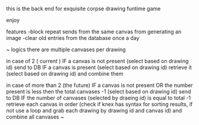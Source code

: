 this is the back end for exquisite corpse drawing funtime game

enjoy
 

 features
 -block repeat sends from the same canvas from generating an image
 -clear old entries from the database once a day
 

~
logics
there are multiple canvases per drawing

in case of 2 ( current )
IF a canvas is not present (select based on drawing id)
	send to DB
IF a canvas is present (select based on drawing id)
	retrieve it (select based on drawing id) and combine them


in case of more than 2 (the future)
IF a canvas is not present OR the number present is less then the total canvases -1 (select based on drawing id)
	send to DB
IF  the number of canvases (selected by draeing id) is equal to total -1
	retrieve each canvas in order (check if knex has syntax for sorting results, if not use a loop and grab each 	drawing by drawing id and canvas id) and combine all canvases
~